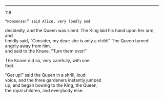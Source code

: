 ---
118 

    “Nonsense!” said Alice, very loudly and  
decidedly, and the Queen was silent.
    The King laid his hand upon her arm, and  
timidly said, “Consider, my dear: she is only
a child!”
The Queen turned angrily away from him,  
and said to the Knave, “Turn them over!”

The Knave did so, very carefully, with one  
foot.

“Get up!” said the Queen in a shrill, loud  
voice, and the three gardeners instantly jumped  
up, and began bowing to the King, the Queen,  
the royal children, and everybody else.